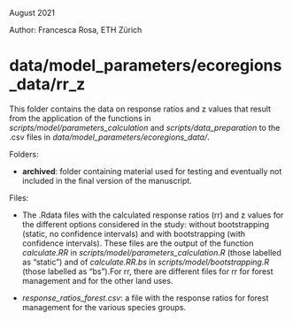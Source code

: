 August 2021

Author: Francesca Rosa, ETH Zürich

# data/model_parameters/ecoregions_data/rr_z

This folder contains the data on response ratios and z values that result from the application of the functions in *scripts/model/parameters_calculation* and
*scripts/data_preparation* to the .csv files in *data/model_parameters/ecoregions_data/*.

Folders:

- **archived**: folder containing material used for testing and eventually not included in the final version of the manuscript.

Files:

- The .Rdata files with the calculated response ratios (rr) and z values for the different 
	options considered in the study: without bootstrapping (static, no confidence intervals) and with bootstrapping (with confidence intervals). 
	These files are the output of the function *calculate.RR* in *scripts/model/parameters_calculation.R* (those labelled as “static”) and of *calculate.RR.bs* 
	in *scripts/model/bootstrapping.R* (those labelled as “bs”).For rr, there are different files for rr for forest management and for the other land uses. 

- *response_ratios_forest.csv*: a file with the response ratios for forest management for the various species groups.
